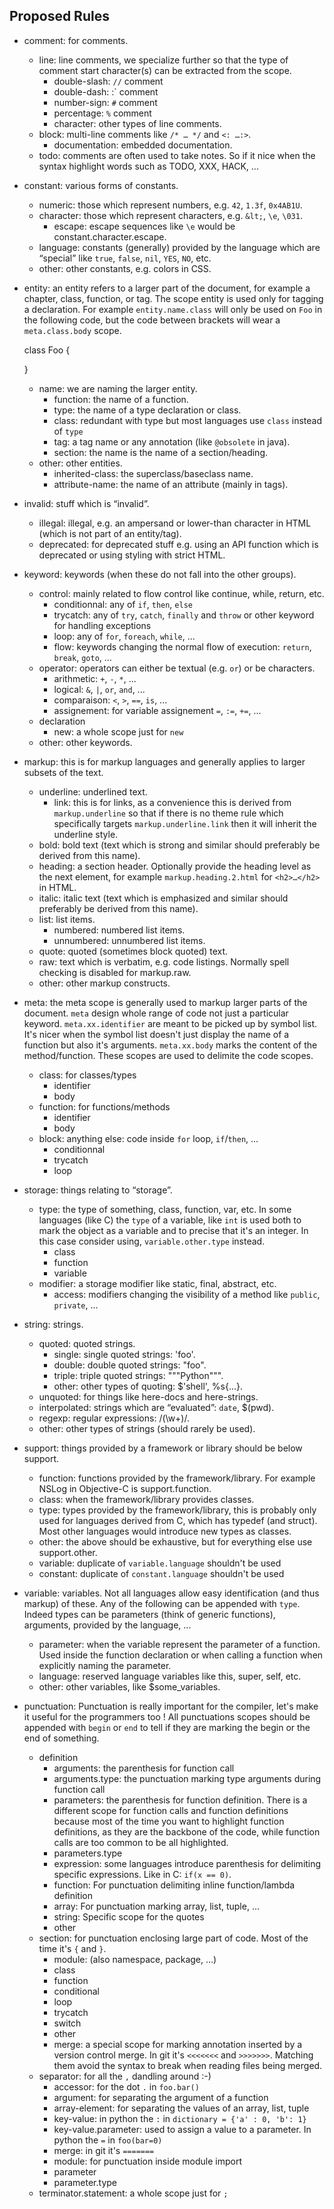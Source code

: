 ## Proposed Rules

* comment: for comments.
  * line: line comments, we specialize further so that the type of comment start character(s) can be extracted from the scope.
    * double-slash: `//` comment
    * double-dash: :` comment
    * number-sign: `#` comment
    * percentage: `%` comment
    * character: other types of line comments.
  * block: multi-line comments like `/* … */` and `<: …:>`.
    * documentation: embedded documentation.
  * todo: comments are often used to take notes.
  So if it nice when the syntax highlight words such as TODO, XXX, HACK, ...

* constant: various forms of constants.
  * numeric: those which represent numbers, e.g. `42`, `1.3f`, `0x4AB1U`.
  * character: those which represent characters, e.g. `&lt;`, `\e`, `\031`.
    * escape: escape sequences like `\e` would be constant.character.escape.
  * language: constants (generally) provided by the language which are “special” like `true`, `false`, `nil`, `YES`, `NO`, etc.
  * other: other constants, e.g. colors in CSS.

* entity: an entity refers to a larger part of the document, for example a chapter, class, function, or tag.
The scope entity is used only for tagging a declaration. For example `entity.name.class` will only be used on `Foo` in the following code,
but the code between brackets will wear a `meta.class.body` scope.

    class Foo {

    }

  * name: we are naming the larger entity.
    * function: the name of a function.
    * type: the name of a type declaration or class.
    * class: redundant with type but most languages use `class` instead of `type`
    * tag: a tag name or any annotation (like `@obsolete` in java).
    * section: the name is the name of a section/heading.
  * other: other entities.
    * inherited-class: the superclass/baseclass name.
    * attribute-name: the name of an attribute (mainly in tags).

* invalid: stuff which is “invalid”.
  * illegal: illegal, e.g. an ampersand or lower-than character in HTML (which is not part of an entity/tag).
  * deprecated: for deprecated stuff e.g. using an API function which is deprecated or using styling with strict HTML.

* keyword: keywords (when these do not fall into the other groups).
  * control: mainly related to flow control like continue, while, return, etc.
    * conditionnal: any of `if`, `then`, `else`
    * trycatch: any of `try`, `catch`, `finally` and `throw` or other keyword for handling exceptions
    * loop: any of `for`, `foreach`, `while`, ...
    * flow: keywords changing the normal flow of execution: `return`, `break`, `goto`, ...
  * operator: operators can either be textual (e.g. `or`) or be characters.
    * arithmetic: `+`, `-`, `*`, ...
    * logical: `&`, `|`, `or`, `and`, ...
    * comparaison: `<`, `>`, `==`, `is`, ...
    * assignement: for variable assignement `=`, `:=`, `+=`, ...
  * declaration
    * new: a whole scope just for `new`
  * other: other keywords.

* markup: this is for markup languages and generally applies to larger subsets of the text.
  * underline: underlined text.
    * link: this is for links, as a convenience this is derived from `markup.underline`
    so that if there is no theme rule which specifically targets `markup.underline.link`
    then it will inherit the underline style.
  * bold: bold text (text which is strong and similar should preferably be derived from this name).
  * heading: a section header. Optionally provide the heading level as the next element, for example `markup.heading.2.html` for `<h2>…</h2>` in HTML.
  * italic: italic text (text which is emphasized and similar should preferably be derived from this name).
  * list: list items.
    * numbered: numbered list items.
    * unnumbered: unnumbered list items.
  * quote: quoted (sometimes block quoted) text.
  * raw: text which is verbatim, e.g. code listings. Normally spell checking is disabled for markup.raw.
  * other: other markup constructs.

* meta: the meta scope is generally used to markup larger parts of the document.
`meta` design whole range of code not just a particular keyword.
`meta.xx.identifier` are meant to be picked up by symbol list.
It's nicer when the symbol list doesn't just display the name of a function but also it's arguments.
`meta.xx.body` marks the content of the method/function.
These scopes are used to delimite the code scopes.
  * class: for classes/types
    * identifier
    * body
  * function: for functions/methods
    * identifier
    * body
  * block: anything else: code inside `for` loop, `if`/`then`, ...
    * conditionnal
    * trycatch
    * loop

* storage: things relating to “storage”.
  * type: the type of something, class, function, var, etc.
  In some languages (like C) the `type` of a variable, like `int` is used both to mark the object as a variable and to precise that it's an integer.
  In this case consider using, `variable.other.type` instead.
    * class
    * function
    * variable
  * modifier: a storage modifier like static, final, abstract, etc.
    * access: modifiers changing the visibility of a method like `public`, `private`, ...

* string: strings.
  * quoted: quoted strings.
    * single: single quoted strings: 'foo'.
    * double: double quoted strings: "foo".
    * triple: triple quoted strings: """Python""".
    * other: other types of quoting: $'shell', %s{...}.
  * unquoted: for things like here-docs and here-strings.
  * interpolated: strings which are “evaluated”: `date`, $(pwd).
  * regexp: regular expressions: /(\w+)/.
  * other: other types of strings (should rarely be used).

* support: things provided by a framework or library should be below support.
  * function: functions provided by the framework/library. For example NSLog in Objective-C is support.function.
  * class: when the framework/library provides classes.
  * type: types provided by the framework/library, this is probably only used for languages derived from C,
  which has typedef (and struct). Most other languages would introduce new types as classes.
  * other: the above should be exhaustive, but for everything else use support.other.
  * variable: duplicate of `variable.language` shouldn't be used
  * constant: duplicate of `constant.language` shouldn't be used

* variable: variables. Not all languages allow easy identification (and thus markup) of these.
  Any of the following can be appended with `type`. Indeed types can be parameters (think of generic functions), arguments, provided by the language, ...
  * parameter: when the variable represent the parameter of a function.
  Used inside the function declaration or when calling a function when explicitly naming the parameter.
  * language: reserved language variables like this, super, self, etc.
  * other: other variables, like $some_variables.

* punctuation: Punctuation is really important for the compiler, let's make it useful for the programmers too !
All punctuations scopes should be appended with `begin` or `end` to tell if they are marking the begin or the end of something.
  * definition
    * arguments: the parenthesis for function call
    * arguments.type: the punctuation marking type arguments during function call
    * parameters: the parenthesis for function definition.
    There is a different scope for function calls and function definitions because most of the time you want to highlight function definitions, as they are the backbone of the code, while function calls are too common to be all highlighted.
    * parameters.type
    * expression: some languages introduce parenthesis for delimiting specific expressions.
    Like in C: `if(x == 0)`.
    * function: For punctuation delimiting inline function/lambda definition
    * array: For punctuation marking array, list, tuple, ...
    * string: Specific scope for the quotes
    * other
  * section: for punctuation enclosing large part of code. Most of the time it's `{` and `}`.
    * module: (also namespace, package, ...)
    * class
    * function
    * conditional
    * loop
    * trycatch
    * switch
    * other
    * merge: a special scope for marking annotation inserted by a version control merge.
    In git it's `<<<<<<<` and `>>>>>>>`.
    Matching them avoid the syntax to break when reading files being merged.
  * separator: for all the `,` dandling around :-)
    * accessor: for the dot `.` in `foo.bar()`
    * argument: for separating the argument of a function
    * array-element: for separating the values of an array, list, tuple
    * key-value: in python the `:` in `dictionary = {'a' : 0, 'b': 1}`
    * key-value.parameter: used to assign a value to a parameter.
    In python the `=` in `foo(bar=0)`
    * merge: in git it's `=======`
    * module: for punctuation inside module import
    * parameter
    * parameter.type
  * terminator.statement: a whole scope just for `;`
